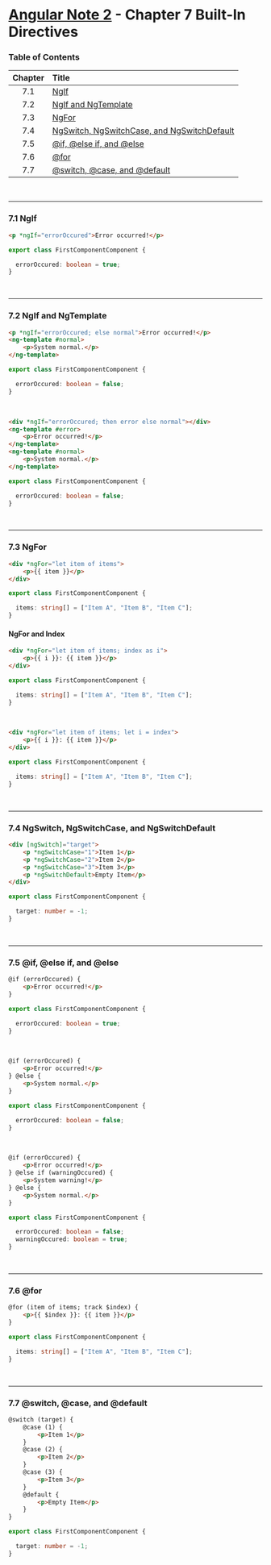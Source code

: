 # [Angular Note 2](../README.md) - Chapter 7 Built-In Directives

### Table of Contents
| Chapter | Title |
| :-: | :- |
| 7.1 | [NgIf](#71-ngif) |
| 7.2 | [NgIf and NgTemplate](#72-ngif-and-ngtemplate) |
| 7.3 | [NgFor](#73-ngfor) |
| 7.4 | [NgSwitch, NgSwitchCase, and NgSwitchDefault](#74-ngswitch-ngswitchcase-and-ngswitchdefault) |
| 7.5 | [@if, @else if, and @else](#75-if-else-if-and-else) |
| 7.6 | [@for](#76-for) |
| 7.7 | [@switch, @case, and @default](#77-switch-case-and-default) |

<br>
<hr>

### 7.1 NgIf
```html
<p *ngIf="errorOccured">Error occurred!</p>
```
```ts
export class FirstComponentComponent {

  errorOccured: boolean = true;
}
```

<br>
<hr>

### 7.2 NgIf and NgTemplate
```html
<p *ngIf="errorOccured; else normal">Error occurred!</p>
<ng-template #normal>
    <p>System normal.</p>
</ng-template>
```
```ts
export class FirstComponentComponent {

  errorOccured: boolean = false;
}
```

<br>

```html
<div *ngIf="errorOccured; then error else normal"></div>
<ng-template #error>
    <p>Error occurred!</p>
</ng-template>
<ng-template #normal>
    <p>System normal.</p>
</ng-template>
```
```ts
export class FirstComponentComponent {

  errorOccured: boolean = false;
}
```

<br>
<hr>

### 7.3 NgFor
```html
<div *ngFor="let item of items">
    <p>{{ item }}</p>
</div>
```
```ts
export class FirstComponentComponent {

  items: string[] = ["Item A", "Item B", "Item C"];
}
```

#### NgFor and Index
```html
<div *ngFor="let item of items; index as i">
    <p>{{ i }}: {{ item }}</p>
</div>
```
```ts
export class FirstComponentComponent {

  items: string[] = ["Item A", "Item B", "Item C"];
}
```

<br>

```html
<div *ngFor="let item of items; let i = index">
    <p>{{ i }}: {{ item }}</p>
</div>
```
```ts
export class FirstComponentComponent {

  items: string[] = ["Item A", "Item B", "Item C"];
}
```

<br>
<hr>

### 7.4 NgSwitch, NgSwitchCase, and NgSwitchDefault
```html
<div [ngSwitch]="target">
    <p *ngSwitchCase="1">Item 1</p>
    <p *ngSwitchCase="2">Item 2</p>
    <p *ngSwitchCase="3">Item 3</p>
    <p *ngSwitchDefault>Empty Item</p>
</div>
```
```ts
export class FirstComponentComponent {

  target: number = -1;
}
```

<br>
<hr>

### 7.5 @if, @else if, and @else
```html
@if (errorOccured) {
    <p>Error occurred!</p>
}
```
```ts
export class FirstComponentComponent {

  errorOccured: boolean = true;
}
```

<br>

```html
@if (errorOccured) {
    <p>Error occurred!</p>
} @else {
    <p>System normal.</p>
}
```
```ts
export class FirstComponentComponent {

  errorOccured: boolean = false;
}
```

<br>

```html
@if (errorOccured) {
    <p>Error occurred!</p>
} @else if (warningOccured) {
    <p>System warning!</p>
} @else {
    <p>System normal.</p>
}
```
```ts
export class FirstComponentComponent {

  errorOccured: boolean = false;
  warningOccured: boolean = true;
}
```

<br>
<hr>

### 7.6 @for
```html
@for (item of items; track $index) {
    <p>{{ $index }}: {{ item }}</p>
}
```
```ts
export class FirstComponentComponent {

  items: string[] = ["Item A", "Item B", "Item C"];
}
```

<br>
<hr>

### 7.7 @switch, @case, and @default
```html
@switch (target) {
    @case (1) {
        <p>Item 1</p>
    }
    @case (2) {
        <p>Item 2</p>
    }
    @case (3) {
        <p>Item 3</p>
    }
    @default {
        <p>Empty Item</p>
    }
}
```
```ts
export class FirstComponentComponent {

  target: number = -1;
}
```
